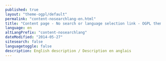 ```yaml
---
published: true
layout: "theme-ogpl/default"
permalink: "content-nosearchlang-en.html"
title: "Content page - No search or language selection link - OGPL theme"
language: en
altLangPrefix: "content-nosearchlang"
dateModified: "2014-05-27"
sitesearch: false
languagetoggle: false
description: English description / Description en anglais
---
```


